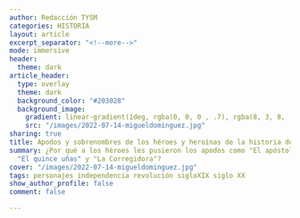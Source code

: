 ```yaml
---
author: Redacción TYSM
categories: HISTORIA
layout: article
excerpt_separator: "<!--more-->"
mode: immersive
header:
  theme: dark
article_header:
  type: overlay
  theme: dark
  background_color: "#203028"
  background_image:
    gradient: linear-gradient(1deg, rgba(0, 0, 0 , .7), rgba(8, 3, 8, .9))
    src: "/images/2022-07-14-migueldominguez.jpg"
sharing: true
title: Apodos y sobrenombres de los héroes y heroínas de la historia de México
summary: ¿Por qué a los héroes les pusieron los apodos como "El apóstol de la democracia",
  "El quince uñas" y "La Corregidora"?
cover: "/images/2022-07-14-migueldominguez.jpg"
tags: personajes independencia revolución sigloXIX siglo XX
show_author_profile: false
comment: false

---
```

